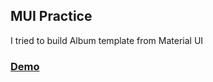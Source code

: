 ## MUI Practice

 I tried to build Album template from Material UI
### <a href= "https://gallery-mui.vercel.app">Demo</a>
